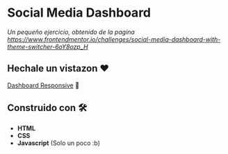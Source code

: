 # Social Media Dashboard

_Un pequeño ejercicio, obtenido de la pagina https://www.frontendmentor.io/challenges/social-media-dashboard-with-theme-switcher-6oY8ozp_H_

## Hechale un vistazon :heart:
[Dashboard Responsive](https://jhonatanvicg.github.io/socialMediaDashBoard/) :bug:

## Construido con 🛠️

* **HTML**
* **CSS**
* **Javascript** (Solo un poco :b)
